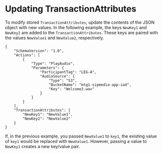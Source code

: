 # Updating TransactionAttributes<a name="update-trans-attributes"></a>

To modify stored `TransactionAttributes`, update the contents of the JSON object with new values\. In the following example, the keys `NewKey1` and `NewKey2` are added to the `TransactionAttributes`\. These keys are paired with the values `NewValue1` and `NewValue2`, respectively\.

```
{
    "SchemaVersion": "1.0",
    "Actions": [
        {
            "Type": "PlayAudio",
            "Parameters": {
                "ParticipantTag": "LEG-A",
                "AudioSource": {
                    "Type": "S3",
                    "BucketName": "mtg1-sipmedia-app-iad",
                    "Key": "Welcome3.wav"
                }
            }
        }
    ],
    "TransactionAttributes": {
        "NewKey1": "NewValue1",
        "NewKey2": "NewValue2"
    }
}
```

If, in the previous example, you passed `NewValue1` to `key1`, the existing value of `key1` would be replaced with `NewValue1`\. However, passing a value to `NewKey1` creates a new key/value pair\.